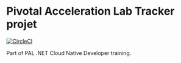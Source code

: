 # Pivotal Acceleration Lab Tracker projet

[![CircleCI](https://circleci.com/gh/devpro/pal-tracker.svg?style=svg)](https://circleci.com/gh/devpro/pal-tracker)

Part of PAL .NET Cloud Native Developer training.
